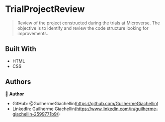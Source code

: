 # TrialProjectReview

> Review of the project constructed during the trials at Microverse. The objective is to identify and review the code structure looking for improvements.

## Built With

- HTML
- CSS

## Authors

👤 **Author**

- GitHub: @GuilhermeGiachellin(https://github.com/GuilhermeGiachellin)
- LinkedIn: Guilherme Giachellin(https://www.linkedin.com/in/guilherme-giachellin-2599771b9/)

